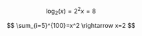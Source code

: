 






$$
\log_2(x) = 2^2
x=8
$$

$$
\sum_{i=5}^{100}=x^2
\rightarrow x=2
$$













































